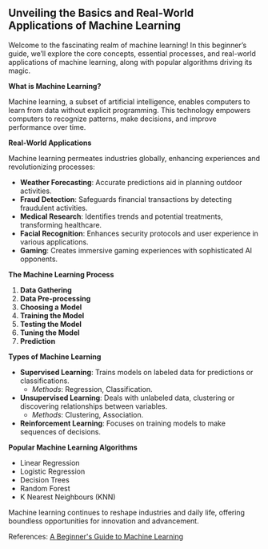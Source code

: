 ## Unveiling the Basics and Real-World Applications of Machine Learning

Welcome to the fascinating realm of machine learning! In this beginner’s guide, we’ll explore the core concepts, essential processes, and real-world applications of machine learning, along with popular algorithms driving its magic.

**What is Machine Learning?**

Machine learning, a subset of artificial intelligence, enables computers to learn from data without explicit programming. This technology empowers computers to recognize patterns, make decisions, and improve performance over time.

**Real-World Applications**

Machine learning permeates industries globally, enhancing experiences and revolutionizing processes:

- **Weather Forecasting**: Accurate predictions aid in planning outdoor activities.
- **Fraud Detection**: Safeguards financial transactions by detecting fraudulent activities.
- **Medical Research**: Identifies trends and potential treatments, transforming healthcare.
- **Facial Recognition**: Enhances security protocols and user experience in various applications.
- **Gaming**: Creates immersive gaming experiences with sophisticated AI opponents.

**The Machine Learning Process**

1. **Data Gathering**
2. **Data Pre-processing**
3. **Choosing a Model**
4. **Training the Model**
5. **Testing the Model**
6. **Tuning the Model**
7. **Prediction**

**Types of Machine Learning**

- **Supervised Learning**: Trains models on labeled data for predictions or classifications.
  - *Methods*: Regression, Classification.
- **Unsupervised Learning**: Deals with unlabeled data, clustering or discovering relationships between variables.
  - *Methods*: Clustering, Association.
- **Reinforcement Learning**: Focuses on training models to make sequences of decisions.
  
**Popular Machine Learning Algorithms**

- Linear Regression
- Logistic Regression
- Decision Trees
- Random Forest
- K Nearest Neighbours (KNN)

Machine learning continues to reshape industries and daily life, offering boundless opportunities for innovation and advancement.

References:
[A Beginner's Guide to Machine Learning](https://medium.com/@danielOkia/day-1-a-beginners-guide-to-machine-learning-7565c2383bd0)

